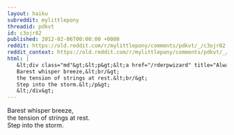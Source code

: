 ```yaml
---
layout: haiku
subreddit: mylittlepony
threadid: pdkvt
id: c3ojr82
published: 2012-02-06T00:00:00 +0000
reddit: https://old.reddit.com/r/mylittlepony/comments/pdkvt/_/c3ojr82
reddit_context: https://old.reddit.com/r/mylittlepony/comments/pdkvt/_/c3ojr82?context=3
html: |
   &lt;div class="md"&gt;&lt;p&gt;&lt;a href="/rderpwizard" title="Always Relevant / Spotlight Distracts The Crowds From / Paper Bag Princess"&gt;&lt;/a&gt;
   Barest whisper breeze,&lt;br/&gt;
   the tension of strings at rest.&lt;br/&gt;
   Step into the storm.&lt;/p&gt;
   &lt;/div&gt;
---
```


[](/rderpwizard "Always Relevant / Spotlight Distracts The Crowds From / Paper Bag Princess")
Barest whisper breeze,  
the tension of strings at rest.  
Step into the storm.